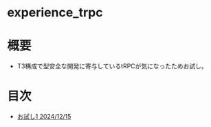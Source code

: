 # experience_trpc

# 概要

- T3構成で型安全な開発に寄与しているtRPCが気になったためお試し。

# 目次

- [お試し1 2024/12/15](memo/tRPC1.md)